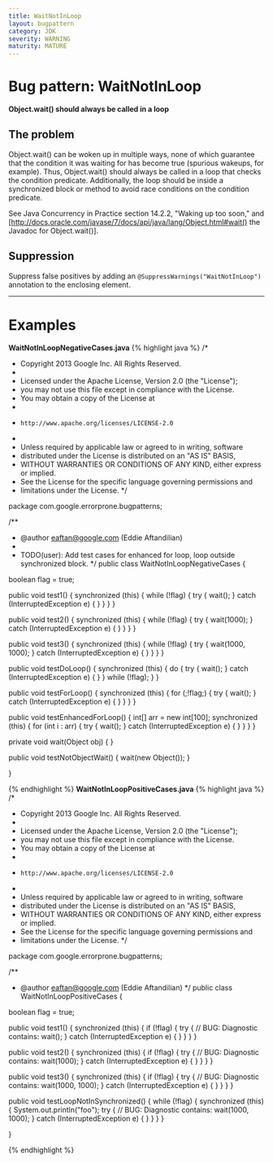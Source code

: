 ```yaml
---
title: WaitNotInLoop
layout: bugpattern
category: JDK
severity: WARNING
maturity: MATURE
---
```


# Bug pattern: WaitNotInLoop
__Object.wait() should always be called in a loop__

## The problem
Object.wait() can be woken up in multiple ways, none of which guarantee that the condition it was waiting for has become true (spurious wakeups, for example). Thus, Object.wait() should always be called in a loop that checks the condition predicate.  Additionally, the loop should be inside a synchronized block or method to avoid race conditions on the condition predicate.

See Java Concurrency in Practice section 14.2.2, "Waking up too soon," and [http://docs.oracle.com/javase/7/docs/api/java/lang/Object.html#wait() the Javadoc for Object.wait()].

## Suppression
Suppress false positives by adding an `@SuppressWarnings("WaitNotInLoop")` annotation to the enclosing element.

----------

# Examples
__WaitNotInLoopNegativeCases.java__
{% highlight java %}
/*
 * Copyright 2013 Google Inc. All Rights Reserved.
 *
 * Licensed under the Apache License, Version 2.0 (the "License");
 * you may not use this file except in compliance with the License.
 * You may obtain a copy of the License at
 *
 *     http://www.apache.org/licenses/LICENSE-2.0
 *
 * Unless required by applicable law or agreed to in writing, software
 * distributed under the License is distributed on an "AS IS" BASIS,
 * WITHOUT WARRANTIES OR CONDITIONS OF ANY KIND, either express or implied.
 * See the License for the specific language governing permissions and
 * limitations under the License.
 */

package com.google.errorprone.bugpatterns;

/**
 * @author eaftan@google.com (Eddie Aftandilian)
 *
 * TODO(user): Add test cases for enhanced for loop, loop outside synchronized block.
 */
public class WaitNotInLoopNegativeCases {

  boolean flag = true;

  public void test1() {
    synchronized (this) {
      while (!flag) {
        try {
          wait();
        } catch (InterruptedException e) {
        }
      }
    }
  }

  public void test2() {
    synchronized (this) {
      while (!flag) {
        try {
          wait(1000);
        } catch (InterruptedException e) {
        }
      }
    }
  }

  public void test3() {
    synchronized (this) {
      while (!flag) {
        try {
          wait(1000, 1000);
        } catch (InterruptedException e) {
        }
      }
    }
  }

  public void testDoLoop() {
    synchronized (this) {
      do {
        try {
          wait();
        } catch (InterruptedException e) {
        }
      } while (!flag);
    }
  }

  public void testForLoop() {
    synchronized (this) {
      for (;!flag;) {
        try {
          wait();
        } catch (InterruptedException e) {
        }
      }
    }
  }

  public void testEnhancedForLoop() {
    int[] arr = new int[100];
    synchronized (this) {
      for (int i : arr) {
        try {
          wait();
        } catch (InterruptedException e) {
        }
      }
    }
  }

  private void wait(Object obj) {
  }

  public void testNotObjectWait() {
    wait(new Object());
  }

}

{% endhighlight %}
__WaitNotInLoopPositiveCases.java__
{% highlight java %}
/*
 * Copyright 2013 Google Inc. All Rights Reserved.
 *
 * Licensed under the Apache License, Version 2.0 (the "License");
 * you may not use this file except in compliance with the License.
 * You may obtain a copy of the License at
 *
 *     http://www.apache.org/licenses/LICENSE-2.0
 *
 * Unless required by applicable law or agreed to in writing, software
 * distributed under the License is distributed on an "AS IS" BASIS,
 * WITHOUT WARRANTIES OR CONDITIONS OF ANY KIND, either express or implied.
 * See the License for the specific language governing permissions and
 * limitations under the License.
 */

package com.google.errorprone.bugpatterns;

/**
 * @author eaftan@google.com (Eddie Aftandilian)
 */
public class WaitNotInLoopPositiveCases {
  
  boolean flag = true;
  
  public void test1() {
    synchronized (this) {
      if (!flag) {
        try {
          // BUG: Diagnostic contains: 
          wait();
        } catch (InterruptedException e) {
        }
      }
    }
  }
  
  public void test2() {
    synchronized (this) {
      if (!flag) {
        try {
          // BUG: Diagnostic contains: 
          wait(1000);
        } catch (InterruptedException e) {
        }
      }
    }
  }
  
  public void test3() {
    synchronized (this) {
      if (!flag) {
        try {
          // BUG: Diagnostic contains: 
          wait(1000, 1000);
        } catch (InterruptedException e) {
        }
      }
    }
  }
  
  public void testLoopNotInSynchronized() {
    while (!flag) {
      synchronized (this) {
        System.out.println("foo");
        try {
          // BUG: Diagnostic contains: 
          wait(1000, 1000);
        } catch (InterruptedException e) {
        }
      }
    }
  }

}

{% endhighlight %}
